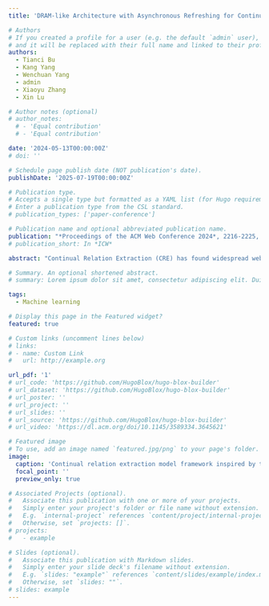 ```yaml
---
title: 'DRAM-like Architecture with Asynchronous Refreshing for Continual Relation Extraction'

# Authors
# If you created a profile for a user (e.g. the default `admin` user), write the username (folder name) here
# and it will be replaced with their full name and linked to their profile.
authors:
  - Tianci Bu
  - Kang Yang
  - Wenchuan Yang
  - admin
  - Xiaoyu Zhang
  - Xin Lu

# Author notes (optional)
# author_notes:
  # - 'Equal contribution'
  # - 'Equal contribution'

date: '2024-05-13T00:00:00Z'
# doi: ''

# Schedule page publish date (NOT publication's date).
publishDate: '2025-07-19T00:00:00Z'

# Publication type.
# Accepts a single type but formatted as a YAML list (for Hugo requirements).
# Enter a publication type from the CSL standard.
# publication_types: ['paper-conference']

# Publication name and optional abbreviated publication name.
publication: "*Proceedings of the ACM Web Conference 2024*, 2216-2225, doi:10.1145/3589334.3645621"
# publication_short: In *ICW*

abstract: "Continual Relation Extraction (CRE) has found widespread web applications (e.g., search engines) in recent times. One significant challenge in this task is the phenomenon of catastrophic forgetting, where models tend to forget earlier information. Existing approaches in this field predominantly rely on memory-based methods to alleviate catastrophic forgetting, which overlooks the inherent challenge posed by the varying memory requirements of different relations and the need for a suitable memory refreshing strategy. Drawing inspiration from the mechanisms of Dynamic Random Access Memory (DRAM), our study introduces a novel CRE architecture with an asynchronous refreshing strategy to tackle these challenges. We first design a DRAM-like architecture, comprising three key modules: perceptron, controller, and refresher. This architecture dynamically allocates memory, enabling the consolidation of well-remembered relations while allocating additional memory for revisiting poorly learned relations. Furthermore, we propose a compromising asynchronous refreshing strategy to find the pivot between over-memorization and overfitting, which focuses on the current learning task and mixed-memory data asynchronously. Additionally, we explain the existing refreshing strategies in CRE from the DRAM perspective. Our proposed method has experimented on two benchmarks and overall outperforms ConPL (the SOTA method) by an average of 1.50% on accuracy, which demonstrates the efficiency of the proposed architecture and refreshing strategy."

# Summary. An optional shortened abstract.
# summary: Lorem ipsum dolor sit amet, consectetur adipiscing elit. Duis posuere tellus ac convallis placerat. Proin tincidunt magna sed ex sollicitudin condimentum.

tags:
  - Machine learning

# Display this page in the Featured widget?
featured: true

# Custom links (uncomment lines below)
# links:
# - name: Custom Link
#   url: http://example.org

url_pdf: '1'
# url_code: 'https://github.com/HugoBlox/hugo-blox-builder'
# url_dataset: 'https://github.com/HugoBlox/hugo-blox-builder'
# url_poster: ''
# url_project: ''
# url_slides: ''
# url_source: 'https://github.com/HugoBlox/hugo-blox-builder'
# url_video: 'https://dl.acm.org/doi/10.1145/3589334.3645621'

# Featured image
# To use, add an image named `featured.jpg/png` to your page's folder.
image:
  caption: 'Continual relation extraction model framework inspired by the DRAM structure. Left: Architecture of DRAM cell leakage current and refresh circuits in DRAM arrays.'
  focal_point: ''
  preview_only: true

# Associated Projects (optional).
#   Associate this publication with one or more of your projects.
#   Simply enter your project's folder or file name without extension.
#   E.g. `internal-project` references `content/project/internal-project/index.md`.
#   Otherwise, set `projects: []`.
# projects:
#   - example

# Slides (optional).
#   Associate this publication with Markdown slides.
#   Simply enter your slide deck's filename without extension.
#   E.g. `slides: "example"` references `content/slides/example/index.md`.
#   Otherwise, set `slides: ""`.
# slides: example
---
```

<!-- 
{{% callout note %}}
Click the _Cite_ button above to demo the feature to enable visitors to import publication metadata into their reference management software.
{{% /callout %}}

{{% callout note %}}
Create your slides in Markdown - click the _Slides_ button to check out the example.
{{% /callout %}}

Add the publication's **full text** or **supplementary notes** here. You can use rich formatting such as including [code, math, and images](https://docs.hugoblox.com/content/writing-markdown-latex/). -->

<!-- You can visit here for more information. -->